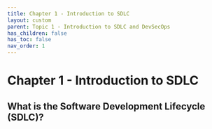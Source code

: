 ```yaml
---
title: Chapter 1 - Introduction to SDLC
layout: custom
parent: Topic 1 - Introduction to SDLC and DevSecOps
has_children: false
has_toc: false
nav_order: 1
---
```


# Chapter 1 - Introduction to SDLC
## What is the Software Development Lifecycle (SDLC)?
